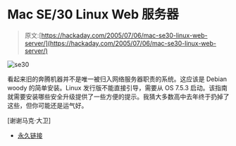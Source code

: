 # Mac SE/30 Linux Web 服务器

> 原文:[https://hackaday.com/2005/07/06/mac-se30-linux-web-server/](https://hackaday.com/2005/07/06/mac-se30-linux-web-server/)

![se30](../Images/6b12331870f4eed16dbe0bc7247bba36.png)

看起来旧的奔腾机器并不是唯一被归入网络服务器职责的系统。这应该是 Debian woody 的简单安装。Linux 发行版不能直接引导，需要从 OS 7.5.3 启动。该指南就需要安装哪些安全升级提供了一些方便的提示。我猜大多数高中去年终于扔掉了这些，但你可能还是运气好。

[谢谢马克·大卫]

*   [永久链接](http://www.macconnection.net/)